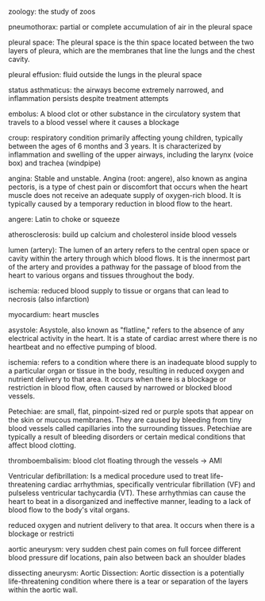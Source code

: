 zoology: the study of zoos

pneumothorax: partial or complete accumulation of air in the pleural space

pleural space: The pleural space is the thin space located between the two layers of pleura, which are the membranes that line the lungs and the chest cavity.

pleural effusion: fluid outside the lungs in the pleural space

status asthmaticus: the airways become extremely narrowed, and inflammation persists despite treatment attempts

embolus: A blood clot or other substance in the circulatory system that travels to a blood vessel where it causes a blockage

croup: respiratory condition primarily affecting young children, typically between the ages of 6 months and 3 years. It is characterized by inflammation and swelling of the upper airways, including the larynx (voice box) and trachea (windpipe)

angina: Stable and unstable. Angina (root: angere), also known as angina pectoris, is a type of chest pain or discomfort that occurs when the heart muscle does not receive an adequate supply of oxygen-rich blood. It is typically caused by a temporary reduction in blood flow to the heart.

angere: Latin to choke or squeeze

atherosclerosis: build up calcium and cholesterol inside blood vessels 

lumen (artery): The lumen of an artery refers to the central open space or cavity within the artery through which blood flows. It is the innermost part of the artery and provides a pathway for the passage of blood from the heart to various organs and tissues throughout the body.

ischemia: reduced blood supply to tissue or organs that can lead to necrosis (also infarction)

myocardium: heart muscles 

asystole: Asystole, also known as "flatline," refers to the absence of any electrical activity in the heart. It is a state of cardiac arrest where there is no heartbeat and no effective pumping of blood.

ischemia: refers to a condition where there is an inadequate blood supply to a particular organ or tissue in the body, resulting in reduced oxygen and nutrient delivery to that area. It occurs when there is a blockage or restriction in blood flow, often caused by narrowed or blocked blood vessels.

Petechiae: are small, flat, pinpoint-sized red or purple spots that appear on the skin or mucous membranes. They are caused by bleeding from tiny blood vessels called capillaries into the surrounding tissues. Petechiae are typically a result of bleeding disorders or certain medical conditions that affect blood clotting.

thromboembalisim: blood clot floating through the vessels -> AMI

Ventricular defibrillation: Is a medical procedure used to treat life-threatening cardiac arrhythmias, specifically ventricular fibrillation (VF) and pulseless ventricular tachycardia (VT). These arrhythmias can cause the heart to beat in a disorganized and ineffective manner, leading to a lack of blood flow to the body's vital organs.


reduced oxygen and nutrient delivery to that area. 
It occurs when there is a blockage or restricti

aortic aneurysm: very sudden chest pain comes on full forcee different blood pressure dif locations, pain also between back an shoulder blades

dissecting aneurysm: Aortic Dissection: Aortic dissection is a potentially life-threatening condition where there is a tear or separation of the layers within the aortic wall.
